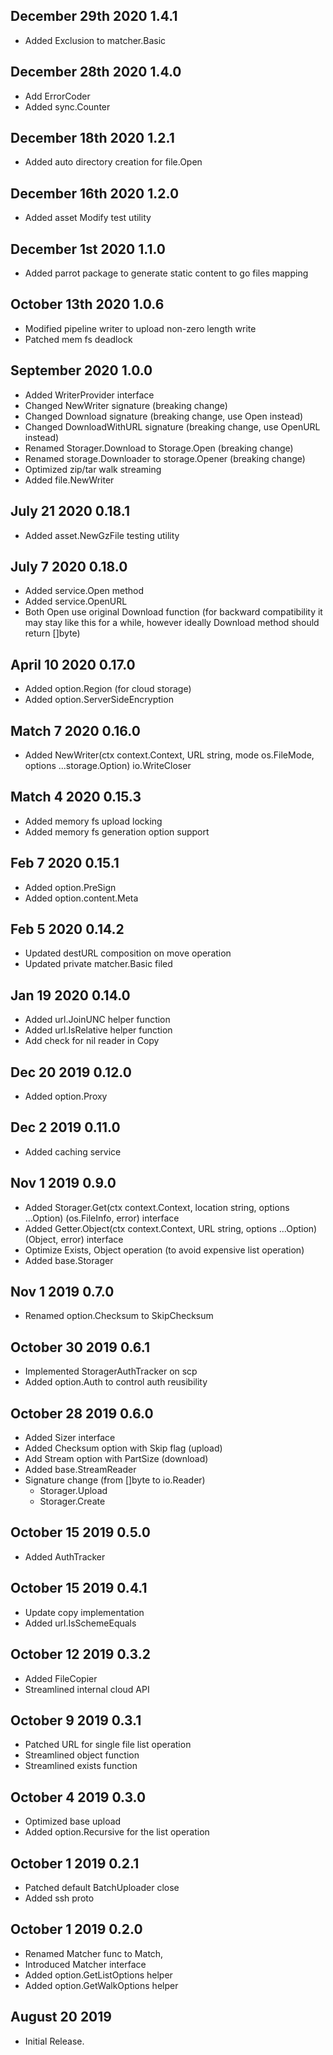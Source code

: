 ## December 29th 2020 1.4.1
   * Added Exclusion to matcher.Basic
   
## December 28th 2020 1.4.0
   * Add ErrorCoder
   * Added sync.Counter
   
## December 18th 2020 1.2.1
  * Added auto directory creation for file.Open

## December 16th 2020 1.2.0
  * Added asset Modify test utility
  
## December 1st 2020 1.1.0
  * Added parrot package to generate static content to go files mapping

## October 13th 2020 1.0.6
  * Modified pipeline writer to upload non-zero length write
  * Patched mem fs deadlock
  
## September 2020 1.0.0
  * Added WriterProvider interface
  * Changed NewWriter signature (breaking change)
  * Changed Download signature (breaking change, use Open instead)
  * Changed DownloadWithURL signature (breaking change, use OpenURL instead)
  * Renamed Storager.Download to Storage.Open  (breaking change)
  * Renamed storage.Downloader to storage.Opener  (breaking change)
  * Optimized zip/tar walk streaming
  * Added file.NewWriter
    
## July 21 2020 0.18.1
  * Added asset.NewGzFile testing utility


## July 7 2020 0.18.0
  * Added service.Open method
  * Added service.OpenURL 
  * Both Open use original Download function (for backward compatibility it may stay like this for a while,  however ideally Download method should return []byte)

## April 10 2020 0.17.0
  * Added option.Region (for cloud storage)
  * Added option.ServerSideEncryption
  
## Match 7 2020 0.16.0
  * Added NewWriter(ctx context.Context, URL string, mode os.FileMode, options ...storage.Option) io.WriteCloser
  
## Match 4 2020 0.15.3
  * Added memory fs upload locking
  * Added memory fs generation option support

## Feb 7 2020 0.15.1
  * Added option.PreSign
  * Added option.content.Meta
  
## Feb 5 2020 0.14.2
  * Updated destURL composition on move operation
  * Updated private matcher.Basic filed

## Jan 19 2020 0.14.0
  * Added url.JoinUNC helper function
  * Added url.IsRelative helper function
  * Add check for nil reader in Copy
      
## Dec 20 2019 0.12.0
  * Added option.Proxy 

## Dec 2 2019 0.11.0
  * Added caching service 

## Nov 1 2019 0.9.0
  * Added Storager.Get(ctx context.Context, location string, options ...Option) (os.FileInfo, error) interface
  * Added Getter.Object(ctx context.Context, URL string, options ...Option) (Object, error) interface
  * Optimize Exists, Object operation (to avoid expensive list operation)
  * Added base.Storager

## Nov 1 2019 0.7.0
  * Renamed option.Checksum to SkipChecksum
    
## October 30 2019 0.6.1
  * Implemented StoragerAuthTracker on scp 
  * Added option.Auth to control auth reusibility

## October 28 2019 0.6.0
  * Added Sizer interface
  * Added Checksum option with Skip flag (upload)
  * Add Stream option with PartSize (download)
  * Added base.StreamReader
  * Signature change (from []byte to io.Reader)
     - Storager.Upload
     - Storager.Create

## October 15 2019 0.5.0
  * Added AuthTracker

## October 15 2019 0.4.1
  * Update copy implementation
  * Added url.IsSchemeEquals

## October 12 2019 0.3.2
  * Added FileCopier 
  * Streamlined internal cloud API
  
## October 9 2019 0.3.1
  * Patched URL for single file list operation
  * Streamlined object function 
  * Streamlined exists function
  
## October 4 2019 0.3.0
  * Optimized base upload
  * Added option.Recursive for the list operation
    
## October 1 2019 0.2.1

  * Patched default BatchUploader close
  * Added ssh proto

## October 1 2019 0.2.0

  * Renamed Matcher func to Match,
  * Introduced Matcher interface
  * Added option.GetListOptions helper
  * Added option.GetWalkOptions helper


## August 20 2019

  * Initial Release.


